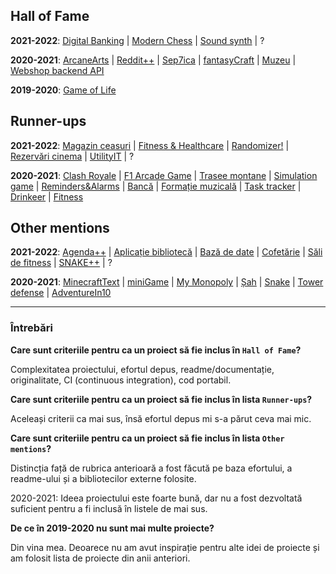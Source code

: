 ## Hall of Fame

**2021-2022**:
[Digital Banking](https://github.com/laurentiucretu68/Digital_Banking) |
[Modern Chess](https://github.com/Robyss/Modern-Chess) |
[Sound synth](https://github.com/lmihaig/sound-synth) | ?

**2020-2021**:
[ArcaneArts](https://github.com/AlexMincu/ArcaneArts) |
[Reddit++](https://github.com/MaximTiberiu/OOProject) |
[Sep7ica](https://github.com/VictorAndreiCotescu/Sep7ica) |
[fantasyCraft](https://github.com/meemknight/fantasyCraft) |
[Muzeu](https://github.com/DianaIfrosa/OOP-Virtual-Museum-Project) |
[Webshop backend API](https://github.com/Andrei0872/webshop-backend-api-oop)

**2019-2020**:
[Game of Life](https://github.com/Stefan-Radu/Predator-and-Prey)

## Runner-ups

**2021-2022**:
[Magazin ceasuri](https://github.com/xSuly/Proiect-POO) |
[Fitness & Healthcare](https://github.com/AndreiLaurentiu/OOP_Project) |
[Randomizer!](https://github.com/Nubaz/Randomizer_Game) |
[Rezervări cinema](https://github.com/radustefan2311/Proiect---OOP) |
[UtilityIT](https://github.com/nicugnm/poo-cpp-proj) | ?

**2020-2021**:
[Clash Royale](https://github.com/TIPYexe/POO_ClashRoyale) |
[F1 Arcade Game](https://github.com/DragosBalmau/Formula-1-Arcade-Game) |
[Trasee montane](https://github.com/VMadalina/OOP) |
[Simulation game](https://github.com/Al-Th-Ionescu/OOP_simulation_game) |
[Reminders&Alarms](https://github.com/cimuletz/lab-poo) |
[Bancă](https://github.com/alexandra-udristoiu/lab-oop) |
[Formație muzicală](https://github.com/Ionescu-Ioan/Laborator-POO) |
[Task tracker](https://github.com/deeaanghelache/POO_Laborator) |
[Drinkeer](https://github.com/radu-filipescu/Drinkeer) |
[Fitness](https://github.com/alexbrinza2001/Tema1-POO)

## Other mentions

**2021-2022**:
[Agenda++](https://github.com/ReluSt13/Agenda-plus-plus) |
[Aplicație bibliotecă](https://github.com/gabrielcatalin191200/OOP) |
[Bază de date](https://github.com/radu-moraru/OOP-project) |
[Cofetărie](https://github.com/andreeav19/Proiect_OOP) |
[Săli de fitness](https://github.com/NastaseMarius19/baza_de_date_sali_fitness) |
[SNAKE++](https://github.com/Antonioo-H/OOP-Project) | ?

**2020-2021**:
[MinecraftText](https://github.com/andrei-cerbulescu/MinecraftText) |
[miniGame](https://github.com/AlecuMihai/miniGame) |
[My Monopoly](https://github.com/alexandra-chivescu/Proiect-OOP) |
[Șah](https://github.com/alexandru-peter/SAH_POO_1) |
[Snake](https://github.com/Mihnea-Cristea/POO) |
[Tower defense](https://github.com/opreageorges/POO) |
[AdventureIn10](https://github.com/Daria602/AdventureIn10)

-----

### Întrebări

**Care sunt criteriile pentru ca un proiect să fie inclus în `Hall of Fame`?**

Complexitatea proiectului, efortul depus, readme/documentație, originalitate, CI (continuous integration),
cod portabil.

**Care sunt criteriile pentru ca un proiect să fie inclus în lista `Runner-ups`?**

Aceleași criterii ca mai sus, însă efortul depus mi s-a părut ceva mai mic.

**Care sunt criteriile pentru ca un proiect să fie inclus în lista `Other mentions`?**

Distincția față de rubrica anterioară a fost făcută pe baza efortului, a readme-ului și a bibliotecilor
externe folosite.

2020-2021: Ideea proiectului este foarte bună, dar nu a fost dezvoltată suficient pentru a fi inclusă în
listele de mai sus.

**De ce în 2019-2020 nu sunt mai multe proiecte?**

Din vina mea. Deoarece nu am avut inspirație pentru alte idei de proiecte și am folosit lista de proiecte
din anii anteriori.
